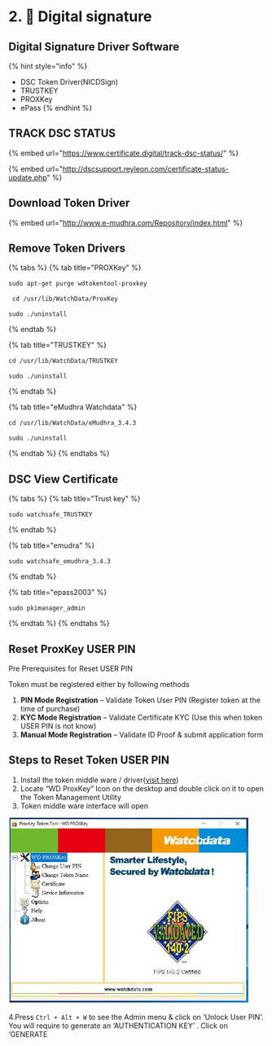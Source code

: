 # 2. 🔐 Digital signature

## Digital Signature Driver Software

{% hint style="info" %}
* DSC Token Driver\(NICDSign\)
* TRUSTKEY
* PROXKey
* ePass
{% endhint %}

## TRACK DSC STATUS

{% embed url="https://www.certificate.digital/track-dsc-status/" %}

{% embed url="http://dscsupport.reyleon.com/certificate-status-update.php" %}

## Download Token Driver

{% embed url="http://www.e-mudhra.com/Repository/index.html" %}



##  **Remove Token Drivers**

{% tabs %}
{% tab title="PROXKey" %}
```text
sudo apt-get purge wdtokentool-proxkey
```

```text
 cd /usr/lib/WatchData/ProxKey
```

```text
sudo ./uninstall 
```
{% endtab %}

{% tab title="TRUSTKEY" %}
```text
cd /usr/lib/WatchData/TRUSTKEY
```

```text
sudo ./uninstall 
```
{% endtab %}

{% tab title="eMudhra Watchdata" %}
```text
cd /usr/lib/WatchData/eMudhra_3.4.3
```

```text
sudo ./uninstall
```
{% endtab %}
{% endtabs %}

## DSC View Certificate

{% tabs %}
{% tab title="Trust key" %}
```text
sudo watchsafe_TRUSTKEY
```
{% endtab %}

{% tab title="emudra" %}
```text
sudo watchsafe_emudhra_3.4.3
```
{% endtab %}

{% tab title="epass2003" %}
```text
sudo pkimanager_admin
```
{% endtab %}
{% endtabs %}

## Reset ProxKey USER PIN

Pre Prerequisites for Reset USER PIN

Token must be registered either by following methods

1. **PIN Mode Registration** – Validate Token User PIN \(Register token at the time of purchase\)
2. **KYC Mode Registration** – Validate Certificate KYC \(Use this when token USER PIN is not know\)
3. **Manual Mode Registration** – Validate ID Proof & submit application form

## Steps to Reset Token USER PIN

1. Install the token middle ware / driver\([visit here](http://www.e-mudhra.com/Repository/index.html)\)
2. Locate “WD ProxKey” Icon on the desktop and double click on it to open the Token Management Utility
3. Token middle ware interface will open

![](../.gitbook/assets/pk1.jpg)

4.Press `Ctrl + Alt + W` to see the Admin menu & click on ‘Unlock User PIN’. You will require to generate an ‘AUTHENTICATION KEY’ . Click on ‘GENERATE

